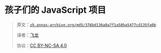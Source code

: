# 孩子们的 JavaScript 项目

> 原文：[`zh.annas-archive.org/md5/376bd136a8a7f1a58ba5477cd135fa0b`](https://zh.annas-archive.org/md5/376bd136a8a7f1a58ba5477cd135fa0b)
> 
> 译者：[飞龙](https://github.com/wizardforcel)
> 
> 协议：[CC BY-NC-SA 4.0](http://creativecommons.org/licenses/by-nc-sa/4.0/)